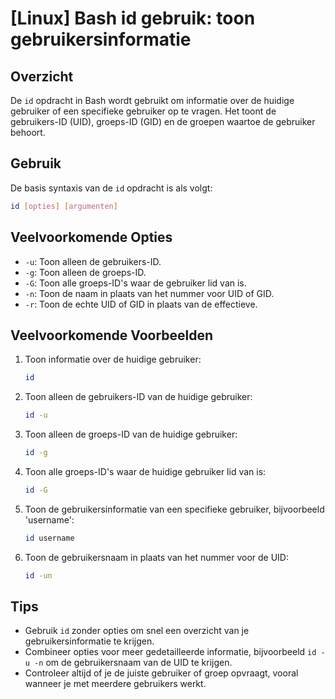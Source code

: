 # [Linux] Bash id gebruik: toon gebruikersinformatie

## Overzicht
De `id` opdracht in Bash wordt gebruikt om informatie over de huidige gebruiker of een specifieke gebruiker op te vragen. Het toont de gebruikers-ID (UID), groeps-ID (GID) en de groepen waartoe de gebruiker behoort.

## Gebruik
De basis syntaxis van de `id` opdracht is als volgt:

```bash
id [opties] [argumenten]
```

## Veelvoorkomende Opties
- `-u`: Toon alleen de gebruikers-ID.
- `-g`: Toon alleen de groeps-ID.
- `-G`: Toon alle groeps-ID's waar de gebruiker lid van is.
- `-n`: Toon de naam in plaats van het nummer voor UID of GID.
- `-r`: Toon de echte UID of GID in plaats van de effectieve.

## Veelvoorkomende Voorbeelden

1. Toon informatie over de huidige gebruiker:
   ```bash
   id
   ```

2. Toon alleen de gebruikers-ID van de huidige gebruiker:
   ```bash
   id -u
   ```

3. Toon alleen de groeps-ID van de huidige gebruiker:
   ```bash
   id -g
   ```

4. Toon alle groeps-ID's waar de huidige gebruiker lid van is:
   ```bash
   id -G
   ```

5. Toon de gebruikersinformatie van een specifieke gebruiker, bijvoorbeeld 'username':
   ```bash
   id username
   ```

6. Toon de gebruikersnaam in plaats van het nummer voor de UID:
   ```bash
   id -un
   ```

## Tips
- Gebruik `id` zonder opties om snel een overzicht van je gebruikersinformatie te krijgen.
- Combineer opties voor meer gedetailleerde informatie, bijvoorbeeld `id -u -n` om de gebruikersnaam van de UID te krijgen.
- Controleer altijd of je de juiste gebruiker of groep opvraagt, vooral wanneer je met meerdere gebruikers werkt.
